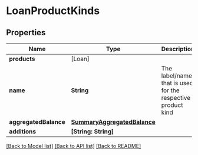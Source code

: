 # LoanProductKinds

## Properties
Name | Type | Description | Notes
------------ | ------------- | ------------- | -------------
**products** | [Loan] |  | 
**name** | **String** | The label/name that is used for the respective product kind | [optional] 
**aggregatedBalance** | [**SummaryAggregatedBalance**](SummaryAggregatedBalance.md) |  | [optional] 
**additions** | **[String: String]** |  | [optional] 

[[Back to Model list]](../README.md#documentation-for-models) [[Back to API list]](../README.md#documentation-for-api-endpoints) [[Back to README]](../README.md)

